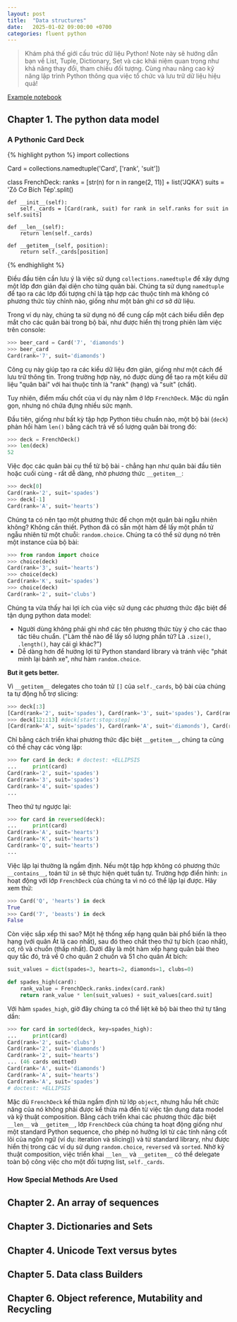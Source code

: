 ```yaml
---
layout: post
title:  "Data structures"
date:   2025-01-02 09:00:00 +0700
categories: fluent python
---
```


> Khám phá thế giới cấu trúc dữ liệu Python! Note này sẽ hướng dẫn bạn về List, Tuple, Dictionary, Set và các khái niệm quan trọng như khả năng thay đổi, tham chiếu đối tượng.  Cùng nhau nâng cao kỹ năng lập trình Python thông qua việc tổ chức và lưu trữ dữ liệu hiệu quả!

[Example notebook](https://aidino.github.io/example_codes/fluent-python-c1-data-structures.ipynb)

## Chapter 1. The python data model

### A Pythonic Card Deck

{% highlight python %}
import collections

Card = collections.namedtuple('Card', ['rank', 'suit'])

class FrenchDeck:
    ranks = [str(n) for n in range(2, 11)] + list('JQKA')
    suits = 'Zô Cơ Bích Tép'.split()

    def __init__(self):
        self._cards = [Card(rank, suit) for rank in self.ranks for suit in self.suits]
    
    def __len__(self):
        return len(self._cards)
    
    def __getitem__(self, position):
        return self._cards[position]
{% endhighlight %}


Điều đầu tiên cần lưu ý là việc sử dụng `collections.namedtuple` để xây dựng một lớp đơn giản đại diện cho từng quân bài. Chúng ta sử dụng `namedtuple` để tạo ra các lớp đối tượng chỉ là tập hợp các thuộc tính mà không có phương thức tùy chỉnh nào, giống như một bản ghi cơ sở dữ liệu. 

Trong ví dụ này, chúng ta sử dụng nó để cung cấp một cách biểu diễn đẹp mắt cho các quân bài trong bộ bài, như được hiển thị trong phiên làm việc trên console:

```python
>>> beer_card = Card('7', 'diamonds')
>>> beer_card
Card(rank='7', suit='diamonds')
```

Công cụ này giúp tạo ra các kiểu dữ liệu đơn giản, giống như một cách để lưu trữ thông tin. Trong trường hợp này, nó được dùng để tạo ra một kiểu dữ liệu "quân bài" với hai thuộc tính là "rank" (hạng) và "suit" (chất). 


Tuy nhiên, điểm mấu chốt của ví dụ này nằm ở lớp `FrenchDeck`. Mặc dù ngắn gọn, nhưng nó chứa đựng nhiều sức mạnh.

Đầu tiên, giống như bất kỳ tập hợp Python tiêu chuẩn nào, một bộ bài (`deck`) phản hồi hàm `len()` bằng cách trả về số lượng quân bài trong đó:

```python
>>> deck = FrenchDeck()
>>> len(deck)
52
```

Việc đọc các quân bài cụ thể từ bộ bài - chẳng hạn như quân bài đầu tiên hoặc cuối cùng - rất dễ dàng, nhờ phương thức `__getitem__`:

```python
>>> deck[0]
Card(rank='2', suit='spades')
>>> deck[-1]
Card(rank='A', suit='hearts')
```

Chúng ta có nên tạo một phương thức để chọn một quân bài ngẫu nhiên không? Không cần thiết. Python đã có sẵn một hàm để lấy một phần tử ngẫu nhiên từ một chuỗi: `random.choice`. Chúng ta có thể sử dụng nó trên một instance của bộ bài:

```python
>>> from random import choice
>>> choice(deck)
Card(rank='3', suit='hearts')
>>> choice(deck)
Card(rank='K', suit='spades')
>>> choice(deck)
Card(rank='2', suit='clubs')
```

Chúng ta vừa thấy hai lợi ích của việc sử dụng các phương thức đặc biệt để tận dụng python data model:

*   Người dùng không phải ghi nhớ các tên phương thức tùy ý cho các thao tác tiêu chuẩn. ("Làm thế nào để lấy số lượng phần tử? Là `.size()`, `.length()`, hay cái gì khác?")
*   Dễ dàng hơn để hưởng lợi từ Python standard library và tránh việc "phát minh lại bánh xe", như hàm `random.choice`.

**But it gets better.**

Vì `__getitem__` delegates cho toán tử `[]` của `self._cards`, bộ bài của chúng ta tự động hỗ trợ slicing:

```python
>>> deck[:3]
[Card(rank='2', suit='spades'), Card(rank='3', suit='spades'), Card(rank='4', suit='spades')]
>>> deck[12::13] #deck[start:stop:step]
[Card(rank='A', suit='spades'), Card(rank='A', suit='diamonds'), Card(rank='A', 'suit='clubs'), Card(rank='A', suit='hearts')]
```

Chỉ bằng cách triển khai phương thức đặc biệt `__getitem__`, chúng ta cũng có thể chạy các vòng lặp:

```python
>>> for card in deck: # doctest: +ELLIPSIS
...     print(card)
Card(rank='2', suit='spades')
Card(rank='3', suit='spades')
Card(rank='4', suit='spades')
...
```

Theo thứ tự ngược lại:

```python
>>> for card in reversed(deck):
...     print(card)
Card(rank='A', suit='hearts')
Card(rank='K', suit='hearts')
Card(rank='Q', suit='hearts')
...
```
Việc lặp lại thường là ngầm định. Nếu một tập hợp không có phương thức `__contains__`, toán tử `in` sẽ thực hiện quét tuần tự. Trường hợp điển hình: `in` hoạt động với lớp `FrenchDeck` của chúng ta vì nó có thể lặp lại được. Hãy xem thử:

```python
>>> Card('Q', 'hearts') in deck
True
>>> Card('7', 'beasts') in deck
False
```

Còn việc sắp xếp thì sao? Một hệ thống xếp hạng quân bài phổ biến là theo hạng (với quân Át là cao nhất), sau đó theo chất theo thứ tự bích (cao nhất), cơ, rô và chuồn (thấp nhất). Dưới đây là một hàm xếp hạng quân bài theo quy tắc đó, trả về 0 cho quân 2 chuồn và 51 cho quân Át bích:

```python
suit_values = dict(spades=3, hearts=2, diamonds=1, clubs=0)

def spades_high(card):
    rank_value = FrenchDeck.ranks.index(card.rank)
    return rank_value * len(suit_values) + suit_values[card.suit]
```

Với hàm `spades_high`, giờ đây chúng ta có thể liệt kê bộ bài theo thứ tự tăng dần:

```python
>>> for card in sorted(deck, key=spades_high):
...     print(card)
Card(rank='2', suit='clubs')
Card(rank='2', suit='diamonds')
Card(rank='2', suit='hearts')
... (46 cards omitted)
Card(rank='A', suit='diamonds')
Card(rank='A', suit='hearts')
Card(rank='A', suit='spades')
# doctest: +ELLIPSIS
```

Mặc dù `FrenchDeck` kế thừa ngầm định từ lớp `object`, nhưng hầu hết chức năng của nó không phải được kế thừa mà đến từ việc tận dụng data model và kỹ thuật composition. Bằng cách triển khai các phương thức đặc biệt `__len__` và `__getitem__`, lớp `FrenchDeck` của chúng ta hoạt động giống như một standard Python sequence, cho phép nó hưởng lợi từ các tính năng cốt lõi của ngôn ngữ (ví dụ: iteration và slicing)) và từ standard library, như được hiển thị trong các ví dụ sử dụng `random.choice`, `reversed` và `sorted`. Nhờ kỹ thuật composition, việc triển khai `__len__` và `__getitem__` có thể delegate toàn bộ công việc cho một đối tượng list, `self._cards`.

### How Special Methods Are Used


## Chapter 2. An array of sequences

## Chapter 3. Dictionaries and Sets

## Chapter 4. Unicode Text versus bytes

## Chapter 5. Data class Builders

## Chapter 6. Object reference, Mutability and Recycling

